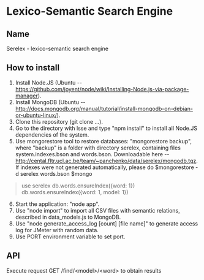 Lexico-Semantic Search Engine
=============================

Name
----
Serelex - lexico-semantic search engine

How to install
--------------

1. Install Node.JS (Ubuntu -- https://github.com/joyent/node/wiki/Installing-Node.js-via-package-manager).
2. Install MongoDB (Ubuntu -- http://docs.mongodb.org/manual/tutorial/install-mongodb-on-debian-or-ubuntu-linux/).
3. Clone this repository (git clone ...).
4. Go to the directory with lsse and type "npm install" to install all Node.JS dependencies of the system.
5. Use mongorestore tool to restore databases: "mongorestore backup", where "backup" is a folder with directory serelex, containing files system.indexes.bson and words.bson. Downloadable here -- http://cental.fltr.ucl.ac.be/team/~panchenko/data/serelex/mongodb.tgz.
If indexes were not generated automatically, please do 
$mongorestore -d serelex words.bson
$mongo
>use serelex
>db.words.ensureIndex({word: 1})
>db.words.ensureIndex({word: 1, model: 1})
6. Start the application: "node app".
7. Use "node import" to import all CSV files with semantic relations, described in data_models.js to MongoDB.
8. Use "node generate_access_log [count] [file name]" to generate access log for JMeter with random data.
9. Use PORT environment variable to set port. 

API
---

Execute request GET /find/&lt;model&gt;/&lt;word&gt; to obtain results